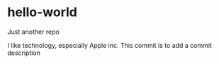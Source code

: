 # hello-world
Just another repo

I like technology, especially Apple inc.
This commit is to add a commit description
